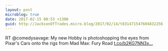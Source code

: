 ```yaml
---
layout: post
microblog: true
date: 2017-02-15 00:53 +1300
guid: http://JacksonOfTrades.micro.blog/2017/02/14/t831471547604832256.html
---
```

RT @comedysavage: My new Hobby is photoshopping the eyes from Pixar's Cars onto the rigs from Mad Max: Fury Road [t.co/b2KG7NN3x...](https://t.co/b2KG7NN3xA)

